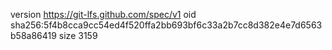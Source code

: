 version https://git-lfs.github.com/spec/v1
oid sha256:5f4b8cca9cc54ed4f520ffa2bb693bf6c33a2b7cc8d382e4e7d6563b58a86419
size 3159
